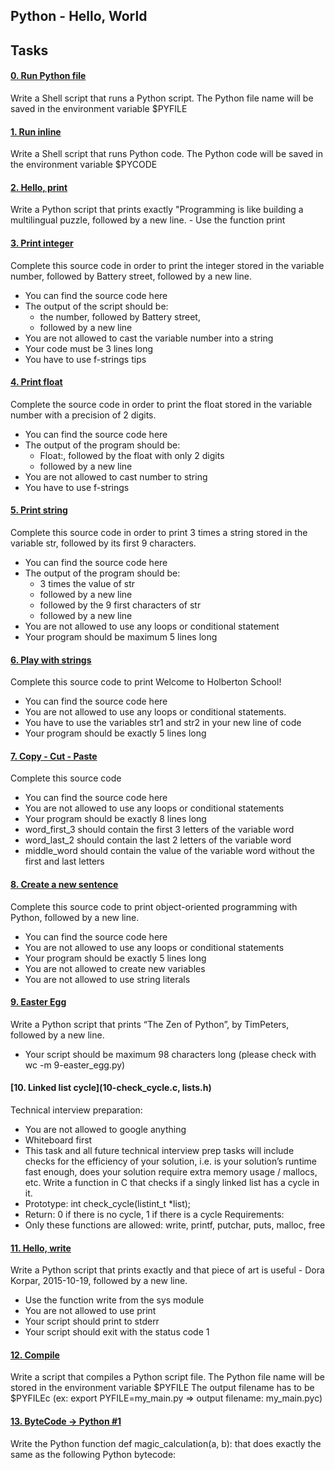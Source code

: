 ## Python - Hello, World
## Tasks
#### [0. Run Python file](0-run)
Write a Shell script that runs a Python script.
The Python file name will be saved in the environment variable $PYFILE
#### [1. Run inline](1-run_inline)
Write a Shell script that runs Python code.
The Python code will be saved in the environment variable $PYCODE
#### [2. Hello, print](2-print.py)
Write a Python script that prints exactly "Programming is like building a multilingual puzzle, followed by a new line.
	- Use the function print
#### [3. Print integer](3-print_number.py)
Complete this source code in order to print the integer stored in the variable number, followed by Battery street, followed by a new line.
- You can find the source code here
- The output of the script should be:
	- the number, followed by Battery street,
	- followed by a new line
- You are not allowed to cast the variable number into a string
- Your code must be 3 lines long
- You have to use f-strings tips
#### [4. Print float](4-print_float.py)
Complete the source code in order to print the float stored in the variable number with a precision of 2 digits.
- You can find the source code here
- The output of the program should be:
	- Float:, followed by the float with only 2 digits
	- followed by a new line
- You are not allowed to cast number to string
- You have to use f-strings
#### [5. Print string](5-print_string.py)
Complete this source code in order to print 3 times a string stored in the variable str, followed by its first 9 characters.
- You can find the source code here
- The output of the program should be:
	- 3 times the value of str
	- followed by a new line
	- followed by the 9 first characters of str
	- followed by a new line
- You are not allowed to use any loops or conditional statement
- Your program should be maximum 5 lines long
#### [6. Play with strings](6-concat.py)
Complete this source code to print Welcome to Holberton School!
- You can find the source code here
- You are not allowed to use any loops or conditional statements.
- You have to use the variables str1 and str2 in your new line of code
- Your program should be exactly 5 lines long
#### [7. Copy - Cut - Paste](7-edges.py)
Complete this source code
- You can find the source code here
- You are not allowed to use any loops or conditional statements
- Your program should be exactly 8 lines long
- word_first_3 should contain the first 3 letters of the variable word
- word_last_2 should contain the last 2 letters of the variable word
- middle_word should contain the value of the variable word without the first and last letters
#### [8. Create a new sentence](8-concat_edges.py)
Complete this source code to print object-oriented programming with Python, followed by a new line.
- You can find the source code here
- You are not allowed to use any loops or conditional statements
- Your program should be exactly 5 lines long
- You are not allowed to create new variables
- You are not allowed to use string literals
#### [9. Easter Egg](9-easter_egg.py)
Write a Python script that prints “The Zen of Python”, by TimPeters, followed by a new line.
- Your script should be maximum 98 characters long (please check with wc -m 9-easter_egg.py)
#### [10. Linked list cycle](10-check_cycle.c, lists.h)
Technical interview preparation:
- You are not allowed to google anything
- Whiteboard first
- This task and all future technical interview prep tasks will include checks for the efficiency of your solution, i.e. is your solution’s runtime fast enough, does your solution require extra memory usage / mallocs, etc.
Write a function in C that checks if a singly linked list has a cycle in it.
- Prototype: int check_cycle(listint_t *list);
- Return: 0 if there is no cycle, 1 if there is a cycle
Requirements:
- Only these functions are allowed: write, printf, putchar, puts, malloc, free
#### [11. Hello, write](100-write.py)
Write a Python script that prints exactly and that piece of art is useful - Dora Korpar, 2015-10-19, followed by a new line.
- Use the function write from the sys module
- You are not allowed to use print
- Your script should print to stderr
- Your script should exit with the status code 1
#### [12. Compile](101-compile)
Write a script that compiles a Python script file.
The Python file name will be stored in the environment variable $PYFILE
The output filename has to be $PYFILEc (ex: export PYFILE=my_main.py => output filename: my_main.pyc)
#### [13. ByteCode -> Python #1](102-magic_calculation.py)
Write the Python function def magic_calculation(a, b): that does exactly the same as the following Python bytecode:
